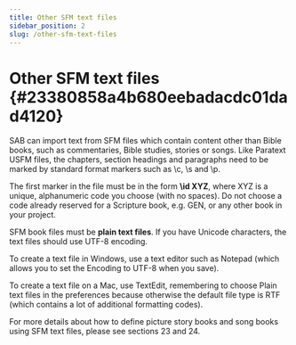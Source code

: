 ```yaml
---
title: Other SFM text files
sidebar_position: 2
slug: /other-sfm-text-files
---
```


# Other SFM text files {#23380858a4b680eebadacdc01dad4120}

SAB can import text from SFM files which contain content other than Bible books, such as commentaries, Bible studies, stories or songs. Like Paratext USFM files, the chapters, section headings and paragraphs need to be marked by standard format markers such as \c, \s and \p.

The first marker in the file must be in the form **\id XYZ**, where XYZ is a unique, alphanumeric code you choose (with no spaces). Do not choose a code already reserved for a Scripture book, e.g. GEN, or any other book in your project.

SFM book files must be **plain text files**. If you have Unicode characters, the text files should use UTF-8 encoding.

To create a text file in Windows, use a text editor such as Notepad (which allows you to set the Encoding to UTF-8 when you save).

To create a text file on a Mac, use TextEdit, remembering to choose Plain text files in the preferences because otherwise the default file type is RTF (which contains a lot of additional formatting codes).

For more details about how to define picture story books and song books using SFM text files, please see sections 23 and 24.

